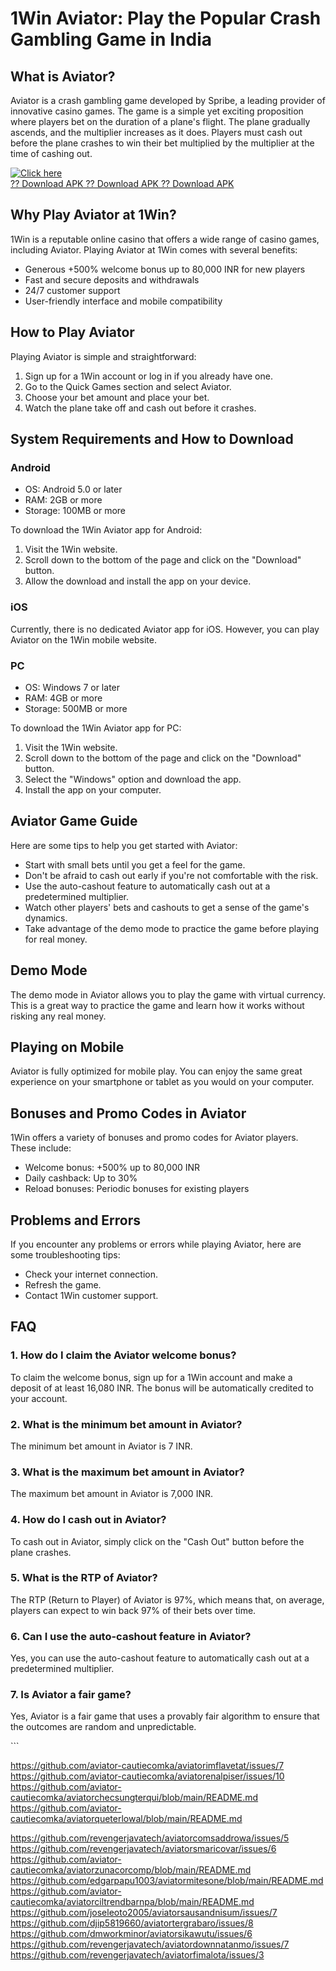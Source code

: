 # 1Win Aviator: Play the Popular Crash Gambling Game in India

## What is Aviator?

Aviator is a crash gambling game developed by Spribe, a leading provider
of innovative casino games. The game is a simple yet exciting
proposition where players bet on the duration of a plane\'s flight. The
plane gradually ascends, and the multiplier increases as it does.
Players must cash out before the plane crashes to win their bet
multiplied by the multiplier at the time of cashing out.

[![Click
here](https://readscoops.com/wp-content/uploads/2023/03/Readscoop-aviator-1-1.jpg)](https://traff.sbs/deff)\
[?? Download APK ?? Download APK ?? Download
APK](https://traff.sbs/deff)

## Why Play Aviator at 1Win?

1Win is a reputable online casino that offers a wide range of casino
games, including Aviator. Playing Aviator at 1Win comes with several
benefits:

-   Generous +500% welcome bonus up to 80,000 INR for new players
-   Fast and secure deposits and withdrawals
-   24/7 customer support
-   User-friendly interface and mobile compatibility

## How to Play Aviator

Playing Aviator is simple and straightforward:

1.  Sign up for a 1Win account or log in if you already have one.
2.  Go to the Quick Games section and select Aviator.
3.  Choose your bet amount and place your bet.
4.  Watch the plane take off and cash out before it crashes.

## System Requirements and How to Download

### Android

-   OS: Android 5.0 or later
-   RAM: 2GB or more
-   Storage: 100MB or more

To download the 1Win Aviator app for Android:

1.  Visit the 1Win website.
2.  Scroll down to the bottom of the page and click on the
    "Download" button.
3.  Allow the download and install the app on your device.

### iOS

Currently, there is no dedicated Aviator app for iOS. However, you can
play Aviator on the 1Win mobile website.

### PC

-   OS: Windows 7 or later
-   RAM: 4GB or more
-   Storage: 500MB or more

To download the 1Win Aviator app for PC:

1.  Visit the 1Win website.
2.  Scroll down to the bottom of the page and click on the
    "Download" button.
3.  Select the "Windows" option and download the app.
4.  Install the app on your computer.

## Aviator Game Guide

Here are some tips to help you get started with Aviator:

-   Start with small bets until you get a feel for the game.
-   Don\'t be afraid to cash out early if you\'re not comfortable with
    the risk.
-   Use the auto-cashout feature to automatically cash out at a
    predetermined multiplier.
-   Watch other players\' bets and cashouts to get a sense of the
    game\'s dynamics.
-   Take advantage of the demo mode to practice the game before playing
    for real money.

## Demo Mode

The demo mode in Aviator allows you to play the game with virtual
currency. This is a great way to practice the game and learn how it
works without risking any real money.

## Playing on Mobile

Aviator is fully optimized for mobile play. You can enjoy the same great
experience on your smartphone or tablet as you would on your computer.

## Bonuses and Promo Codes in Aviator

1Win offers a variety of bonuses and promo codes for Aviator players.
These include:

-   Welcome bonus: +500% up to 80,000 INR
-   Daily cashback: Up to 30%
-   Reload bonuses: Periodic bonuses for existing players

## Problems and Errors

If you encounter any problems or errors while playing Aviator, here are
some troubleshooting tips:

-   Check your internet connection.
-   Refresh the game.
-   Contact 1Win customer support.

## FAQ

### 1. How do I claim the Aviator welcome bonus?

To claim the welcome bonus, sign up for a 1Win account and make a
deposit of at least 16,080 INR. The bonus will be automatically credited
to your account.

### 2. What is the minimum bet amount in Aviator?

The minimum bet amount in Aviator is 7 INR.

### 3. What is the maximum bet amount in Aviator?

The maximum bet amount in Aviator is 7,000 INR.

### 4. How do I cash out in Aviator?

To cash out in Aviator, simply click on the "Cash Out" button
before the plane crashes.

### 5. What is the RTP of Aviator?

The RTP (Return to Player) of Aviator is 97%, which means that, on
average, players can expect to win back 97% of their bets over time.

### 6. Can I use the auto-cashout feature in Aviator?

Yes, you can use the auto-cashout feature to automatically cash out at a
predetermined multiplier.

### 7. Is Aviator a fair game?

Yes, Aviator is a fair game that uses a provably fair algorithm to
ensure that the outcomes are random and unpredictable.

\`\`\`

https://github.com/aviator-cautiecomka/aviatorimflavetat/issues/7
https://github.com/aviator-cautiecomka/aviatorenalpiser/issues/10
https://github.com/aviator-cautiecomka/aviatorchecsungterqui/blob/main/README.md
https://github.com/aviator-cautiecomka/aviatorqueterlowal/blob/main/README.md

https://github.com/revengerjavatech/aviatorcomsaddrowa/issues/5
https://github.com/revengerjavatech/aviatorsmaricovar/issues/6
https://github.com/aviator-cautiecomka/aviatorzunacorcomp/blob/main/README.md
https://github.com/edgarpapu1003/aviatormitesone/blob/main/README.md
https://github.com/aviator-cautiecomka/aviatorciltrendbarnpa/blob/main/README.md
https://github.com/joseleoto2005/aviatorsausandnisum/issues/7
https://github.com/djip5819660/aviatortergrabaro/issues/8
https://github.com/dmworkminor/aviatorsikawutu/issues/6
https://github.com/revengerjavatech/aviatordownnatanmo/issues/7
https://github.com/revengerjavatech/aviatorfimalota/issues/3
